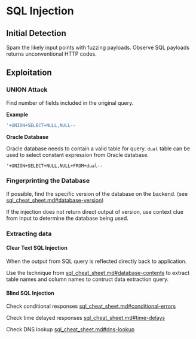 # SQL Injection

## Initial Detection
Spam the likely input points with fuzzing payloads.
Observe SQL payloads returns unconventional HTTP codes.

## Exploitation

### UNION Attack
Find number of fields included in the original query.

**Example**
``` SQL
'+UNION+SELECT+NULL,NULL--
```

**Oracle Database**

Oracle database needs to contain a valid table for query.
`dual` table can be used to select constant expression from Oracle database.

```
'+UNION+SELECT+NULL,NULL+FROM+dual--
```

### Fingerprinting the Database
If possible, find the specific version of the database on the backend. (see [sql_cheat_sheet.md#database-version](./cheatsheets/sql_cheat_sheet.md#database-version))

If the injection does not return direct output of version, use context clue from input to determine the database being used.

### Extracting data

#### Clear Text SQL Injection
When the output from SQL query is reflected directly back to application.

Use the technique from [sql_cheat_sheet.md#database-contents](./cheatsheets/sql_cheat_sheet.md#database-version) to extract table names and column names to contruct data extraction query.

#### Blind SQL Injection
Check conditional responses [sql_cheat_sheet.md#conditional-errors](./cheatsheets/sql_cheat_sheet.md#conditional-errors)

Check time delayed responses [sql_cheat_sheet.md#time-delays](./cheatsheets/sql_cheat_sheet.md#time-delays)

Check DNS lookup [sql_cheat_sheet.md#dns-lookup](.cheatsheets/sql_cheat_sheet.md#dns-lookup)
